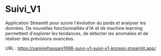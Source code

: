 # Suivi_V1

Application Streamlit pour suivre l'évolution du poids et analyser les données.
De nouvelles fonctionnalités d'IA et de machine learning permettent d'explorer
les tendances, de détecter les anomalies et de réaliser des prévisions avancées.

URL : https://samirelhassani1998-suivi-v1-suivi-v1-knzeqy.streamlit.app/
